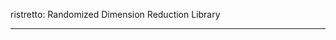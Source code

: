 ristretto: Randomized Dimension Reduction Library
*************************************************
